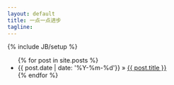 ```yaml
---
layout: default 
title: 一点一点进步 
tagline: 
---
```

{% include JB/setup %}
<ul class="posts">
  {% for post in site.posts %}
    <li><span>{{ post.date | date: '%Y-%m-%d'}}</span> &raquo; <a href="{{ BASE_PATH }}{{ post.url }}">{{ post.title }}</a></li>
  {% endfor %}
</ul>
